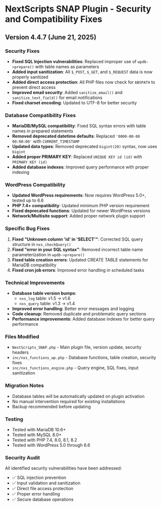 # NextScripts SNAP Plugin - Security and Compatibility Fixes

## Version 4.4.7 (June 21, 2025)

### Security Fixes
- **Fixed SQL Injection vulnerabilities**: Replaced improper use of `wpdb->prepare()` with table names as parameters
- **Added input sanitization**: All `$_POST`, `$_GET`, and `$_REQUEST` data is now properly sanitized
- **Added direct access protection**: All PHP files now check for `ABSPATH` to prevent direct access
- **Improved email security**: Added `sanitize_email()` and `sanitize_text_field()` for email notifications
- **Fixed charset encoding**: Updated to UTF-8 for better security

### Database Compatibility Fixes
- **MariaDB/MySQL compatibility**: Fixed SQL syntax errors with table names in prepared statements
- **Removed deprecated datetime defaults**: Replaced `'0000-00-00 00:00:00'` with `CURRENT_TIMESTAMP`
- **Updated data types**: Removed deprecated `bigint(20)` syntax, now uses `bigint`
- **Added proper PRIMARY KEY**: Replaced `UNIQUE KEY id (id)` with `PRIMARY KEY (id)`
- **Added database indexes**: Improved query performance with proper indexing

### WordPress Compatibility
- **Updated WordPress requirements**: Now requires WordPress 5.0+, tested up to 6.6
- **PHP 7.4+ compatibility**: Updated minimum PHP version requirement
- **Fixed deprecated functions**: Updated for newer WordPress versions
- **Network/Multisite support**: Added proper network plugin support

### Specific Bug Fixes
1. **Fixed "Unknown column 'id' in 'SELECT'"**: Corrected SQL query structure in `nxs_checkQuery()`
2. **Fixed "error in your SQL syntax"**: Removed incorrect table name parameterization in `wpdb->prepare()`
3. **Fixed table creation errors**: Updated CREATE TABLE statements for MariaDB compatibility
4. **Fixed cron job errors**: Improved error handling in scheduled tasks

### Technical Improvements
- **Database table version bumps**: 
  - `nxs_log` table: v1.5 → v1.6
  - `nxs_query` table: v1.3 → v1.4
- **Improved error handling**: Better error messages and logging
- **Code cleanup**: Removed duplicate and problematic query sections
- **Performance improvements**: Added database indexes for better query performance

### Files Modified
- `NextScripts_SNAP.php` - Main plugin file, version update, security headers
- `inc/nxs_functions_wp.php` - Database functions, table creation, security fixes
- `inc/nxs_functions_engine.php` - Query engine, SQL fixes, input sanitization

### Migration Notes
- Database tables will be automatically updated on plugin activation
- No manual intervention required for existing installations
- Backup recommended before updating

### Testing
- Tested with MariaDB 10.6+
- Tested with MySQL 8.0+
- Tested with PHP 7.4, 8.0, 8.1, 8.2
- Tested with WordPress 5.0 through 6.6

### Security Audit
All identified security vulnerabilities have been addressed:
- ✅ SQL injection prevention
- ✅ Input validation and sanitization
- ✅ Direct file access protection
- ✅ Proper error handling
- ✅ Secure database operations